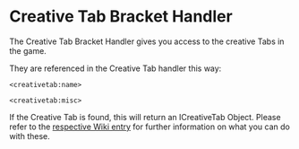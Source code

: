 # Creative Tab Bracket Handler

The Creative Tab Bracket Handler gives you access to the creative Tabs in the game.

They are referenced in the Creative Tab handler this way:

```zenscript
<creativetab:name>

<creativetab:misc>
```

If the Creative Tab is found, this will return an ICreativeTab Object. Please refer to the [respective Wiki entry](/Vanilla/CreativeTabs/ICreativeTab/) for further information on what you can do with these.
